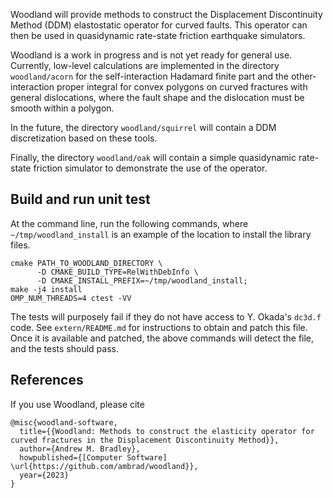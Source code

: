 Woodland will provide methods to construct the Displacement Discontinuity Method (DDM) elastostatic operator for curved faults. This operator can then be used in quasidynamic rate-state friction earthquake simulators.

Woodland is a work in progress and is not yet ready for general use. Currently, low-level calculations are implemented in the directory `woodland/acorn` for the self-interaction Hadamard finite part and the other-interaction proper integral for convex polygons on curved fractures with general dislocations, where the fault shape and the dislocation must be smooth within a polygon.

In the future, the directory `woodland/squirrel` will contain a DDM discretization based on these tools.

Finally, the directory `woodland/oak` will contain a simple quasidynamic rate-state friction simulator to demonstrate the use of the operator.

## Build and run unit test

At the command line, run the following commands, where `~/tmp/woodland_install` is an example of the location to install the library files.
```
cmake PATH_TO_WOODLAND_DIRECTORY \
      -D CMAKE_BUILD_TYPE=RelWithDebInfo \
      -D CMAKE_INSTALL_PREFIX=~/tmp/woodland_install;
make -j4 install
OMP_NUM_THREADS=4 ctest -VV
```
The tests will purposely fail if they do not have access to Y. Okada's `dc3d.f` code. See `extern/README.md` for instructions to obtain and patch this file. Once it is available and patched, the above commands will detect the file, and the tests should pass.

## References

If you use Woodland, please cite

```
@misc{woodland-software,
  title={{Woodland: Methods to construct the elasticity operator for curved fractures in the Displacement Discontinuity Method}},
  author={Andrew M. Bradley},
  howpublished={[Computer Software] \url{https://github.com/ambrad/woodland}},
  year={2023}
}
```
